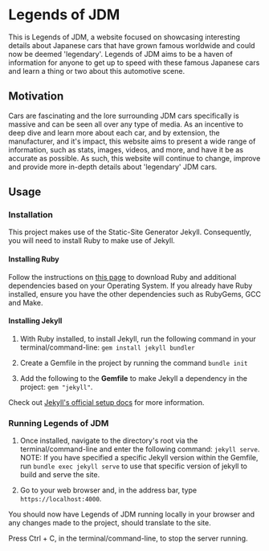 # Legends of JDM

This is Legends of JDM, a website focused on showcasing interesting details about Japanese cars that have
grown famous worldwide and could now be deemed 'legendary'. Legends of JDM aims to be a haven of information for anyone to get up to speed with these famous Japanese cars and learn a thing or two about this automotive scene.

## Motivation
Cars are fascinating and the lore surrounding JDM cars specifically is massive and can be seen all over any type of media. As an incentive to deep dive and learn more about each car, and by extension, the manufacturer, and it's impact, this website aims to present a wide range of information, such as stats, images, videos, and more, and have it be as accurate as possible. As such, this website will continue to change, improve and provide more in-depth details about 'legendary' JDM cars.

## Usage

### Installation

This project makes use of the Static-Site Generator Jekyll. Consequently, you will need to install Ruby to make use of Jekyll.

#### Installing Ruby

Follow the instructions on [this page](https://jekyllrb.com/docs/installation/) to download Ruby and additional dependencies based on your Operating System. If you already have Ruby installed, ensure you have the other dependencies such as RubyGems, GCC and Make. 

#### Installing Jekyll
1. With Ruby installed, to install Jekyll, run the following command in your terminal/command-line: `gem install jekyll bundler`

2. Create a Gemfile in the project by running the command `bundle init`

3. Add the following to the **Gemfile** to make Jekyll a dependency in the project: `gem "jekyll"`.

Check out [Jekyll's official setup docs](https://jekyllrb.com/docs/step-by-step/01-setup/) for more information.

### Running Legends of JDM

1. Once installed, navigate to the directory's root via the terminal/command-line and enter the following command: `jekyll serve`.  
NOTE: If you have specified a specific Jekyll version within the Gemfile, run `bundle exec jekyll serve` to use that specific version of jekyll to build and serve the site.

2. Go to your web browser and, in the address bar, type `https://localhost:4000`.

You should now have Legends of JDM running locally in your browser and any changes made to the project, should translate to the site.

Press Ctrl + C, in the terminal/command-line, to stop the server running.


